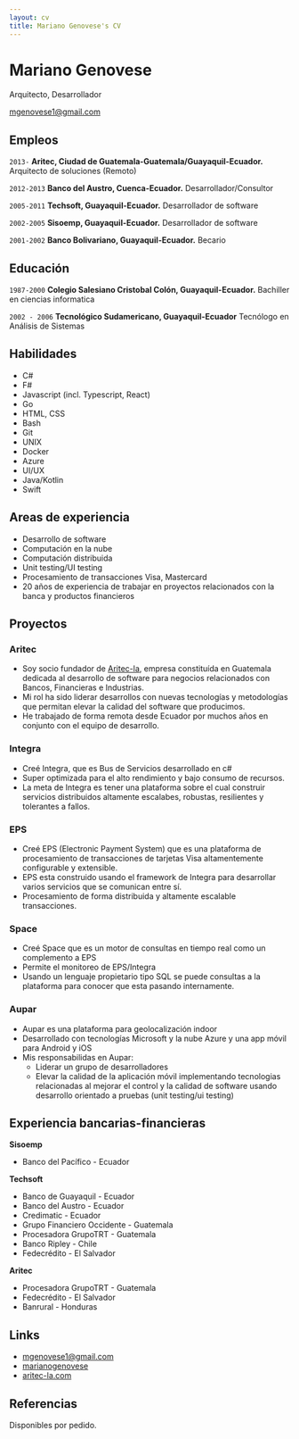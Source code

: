 ```yaml
---
layout: cv
title: Mariano Genovese's CV
---
```

# Mariano Genovese
Arquitecto, Desarrollador

<div id="webaddress">
<a href="mgenovese1@gmail.com">mgenovese1@gmail.com</a>
</div>

## Empleos
`2013-`
__Aritec, Ciudad de Guatemala-Guatemala/Guayaquil-Ecuador.__ Arquitecto de soluciones (Remoto)

`2012-2013`
__Banco del Austro, Cuenca-Ecuador.__ Desarrollador/Consultor

`2005-2011`
__Techsoft, Guayaquil-Ecuador.__ Desarrollador de software

`2002-2005`
__Sisoemp, Guayaquil-Ecuador.__ Desarrollador de software

`2001-2002`
__Banco Bolivariano, Guayaquil-Ecuador.__ Becario

## Educación

`1987-2000`
__Colegio Salesiano Cristobal Colón, Guayaquil-Ecuador.__ Bachiller en ciencias informatica

`2002 - 2006`
__Tecnológico Sudamericano, Guayaquil-Ecuador__ Tecnólogo en Análisis de Sistemas

## Habilidades

* C#
* F#
* Javascript (incl. Typescript, React)
* Go
* HTML, CSS
* Bash
* Git
* UNIX
* Docker
* Azure
* UI/UX
* Java/Kotlin
* Swift

## Areas de experiencia

* Desarrollo de software
* Computación en la nube
* Computación distribuida
* Unit testing/UI testing
* Procesamiento de transacciones Visa, Mastercard
* 20 años de experiencia de trabajar en proyectos relacionados con la banca y productos financieros

## Proyectos

### Aritec
* Soy socio fundador de [Aritec-la](http://aritec-la.com/), empresa constituída en Guatemala dedicada al desarrollo de software para negocios relacionados con Bancos, Financieras e Industrias.
* Mi rol ha sido liderar desarrollos con nuevas tecnologías y metodologías que permitan elevar la calidad del software que producimos.
* He trabajado de forma remota desde Ecuador por muchos años en conjunto con el equipo de desarrollo.

### Integra
* Creé Integra, que es Bus de Servicios desarrollado en c#
* Super optimizada para el alto rendimiento y bajo consumo de recursos.
* La meta de Integra es tener una plataforma sobre el cual construir servicios distribuidos altamente escalabes, robustas, resilientes y tolerantes a fallos.

### EPS
* Creé EPS (Electronic Payment System) que es una plataforma de procesamiento de transacciones de tarjetas Visa altamentemente configurable y extensible.
* EPS esta construido usando el framework de Integra para desarrollar varios servicios que se comunican entre sí.
* Procesamiento de forma distribuida y altamente escalable transacciones.

### Space
* Creé Space que es un motor de consultas en tiempo real como un complemento a EPS
* Permite el monitoreo de EPS/Integra
* Usando un lenguaje propietario tipo SQL se puede consultas a la plataforma para conocer que esta pasando internamente.

### Aupar
* Aupar es una plataforma para geolocalización indoor
* Desarrollado con tecnologías Microsoft y la nube Azure y una app móvil para Android y iOS
* Mis responsabilidas en Aupar:
  * Liderar un grupo de desarrolladores
  * Elevar la calidad de la aplicación móvil implementando tecnologias relacionadas al mejorar el control y la calidad de software usando desarrollo orientado a pruebas (unit testing/ui testing)

## Experiencia bancarias-financieras
__Sisoemp__
- Banco del Pacífico - Ecuador

__Techsoft__
- Banco de Guayaquil - Ecuador
- Banco del Austro - Ecuador
- Credimatic - Ecuador
- Grupo Financiero Occidente - Guatemala
- Procesadora GrupoTRT - Guatemala
- Banco Ripley - Chile
- Fedecrédito - El Salvador

__Aritec__
- Procesadora GrupoTRT - Guatemala
- Fedecrédito - El Salvador
- Banrural - Honduras


## Links

<!-- fa are fontawesome, ai are academicons -->
* <i class="fa fa-envelope"></i> <a href="mailto:mgenovese1@gmail.com">mgenovese1@gmail.com</a><br />
* <i class="fa fa-github"></i> <a href="http://github.com/marianogenovese">marianogenovese</a><br />
* <i class="fa fa-home"></i> <a href="https://aritec-la.com/">aritec-la.com</a><br />

## Referencias

Disponibles por pedido.

<!-- ### Footer

Last updated: Ene 2021 -->


